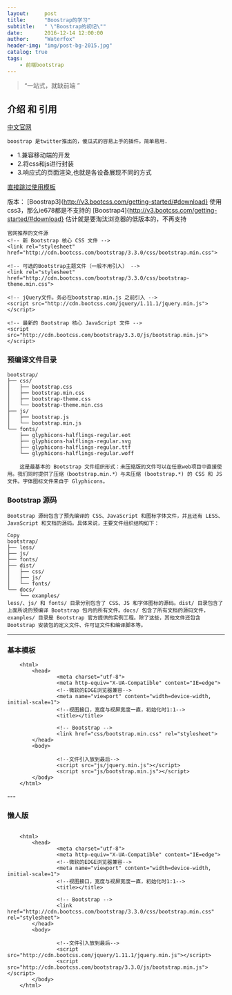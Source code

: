 ```yaml
---
layout:     post
title:      "Boostrap的学习"
subtitle:   " \"Boostrap的初记\""
date:       2016-12-14 12:00:00
author:     "Waterfox"
header-img: "img/post-bg-2015.jpg"
catalog: true
tags:
    - 前端bootstrap
---
```


> “一站式，就缺前端 ”



## 介绍 和 引用

<a href="http://www.bootcss.com/" target="_blank">中文官网</a>

	boostrap 是twitter推出的，傻瓜式的容易上手的插件。简单易用.  
* 1.兼容移动端的开发
* 2.将css和js进行封装
* 3.响应式的页面渲染,也就是各设备展现不同的方式

[直接跳过使用模板](#build)

版本：
[Boostrap3]{http://v3.bootcss.com/getting-started/#download}  使用css3，那么ie678都是不支持的
[Boostrap4]{http://v3.bootcss.com/getting-started/#download}  估计就是要淘汰浏览器的低版本的，不再支持

 

```
官网推荐的文件源
<!-- 新 Bootstrap 核心 CSS 文件 -->
<link rel="stylesheet" href="http://cdn.bootcss.com/bootstrap/3.3.0/css/bootstrap.min.css">

<!-- 可选的Bootstrap主题文件（一般不用引入） -->
<link rel="stylesheet" href="http://cdn.bootcss.com/bootstrap/3.3.0/css/bootstrap-theme.min.css">

<!-- jQuery文件。务必在bootstrap.min.js 之前引入 -->
<script src="http://cdn.bootcss.com/jquery/1.11.1/jquery.min.js"></script>

<!-- 最新的 Bootstrap 核心 JavaScript 文件 -->
<script src="http://cdn.bootcss.com/bootstrap/3.3.0/js/bootstrap.min.js"></script>
```



### 预编译文件目录

```
bootstrap/
├── css/
│   ├── bootstrap.css
│   ├── bootstrap.min.css
│   ├── bootstrap-theme.css
│   └── bootstrap-theme.min.css
├── js/
│   ├── bootstrap.js
│   └── bootstrap.min.js
└── fonts/
    ├── glyphicons-halflings-regular.eot
    ├── glyphicons-halflings-regular.svg
    ├── glyphicons-halflings-regular.ttf
    └── glyphicons-halflings-regular.woff

    这是最基本的 Bootstrap 文件组织形式：未压缩版的文件可以在任意web项目中直接使用。我们同时提供了压缩（bootstrap.min.*）与未压缩 (bootstrap.*) 的 CSS 和 JS 文件。字体图标文件来自于 Glyphicons。
```


### Bootstrap 源码


```
Bootstrap 源码包含了预先编译的 CSS、JavaScript 和图标字体文件，并且还有 LESS、JavaScript 和文档的源码。具体来说，主要文件组织结构如下：

Copy
bootstrap/
├── less/
├── js/
├── fonts/
├── dist/
│   ├── css/
│   ├── js/
│   └── fonts/
└── docs/
    └── examples/
less/、js/ 和 fonts/ 目录分别包含了 CSS、JS 和字体图标的源码。dist/ 目录包含了上面所说的预编译 Bootstrap 包内的所有文件。docs/ 包含了所有文档的源码文件，examples/ 目录是 Bootstrap 官方提供的实例工程。除了这些，其他文件还包含 Bootstrap 安装包的定义文件、许可证文件和编译脚本等。
```


---


### 基本模板

```
	<html>
		<head>
				<meta charset="utf-8">
				<meta http-equiv="X-UA-Compatible" content="IE=edge">
				<!--微软的EDGE浏览器兼容-->
				<meta name="viewport" content="width=device-width, initial-scale=1">
				<!--视图接口，宽度与视屏宽度一直，初始化时1:1-->
				<title></title>

				<!-- Bootstrap -->
				<link href="css/bootstrap.min.css" rel="stylesheet">
		</head>
		<body>
			
				<!--文件引入放到最后-->
				<script src="js/jquery.min.js"></script>
				<script src="js/bootstrap.min.js"></script>
		</body>
	</html>
```
<p id = "build"></p>
---

### 懒人版

```

	<html>
		<head>
				<meta charset="utf-8">
				<meta http-equiv="X-UA-Compatible" content="IE=edge">
				<!--微软的EDGE浏览器兼容-->
				<meta name="viewport" content="width=device-width, initial-scale=1">
				<!--视图接口，宽度与视屏宽度一直，初始化时1:1-->
				<title></title>

				<!-- Bootstrap -->
				<link href="http://cdn.bootcss.com/bootstrap/3.3.0/css/bootstrap.min.css" rel="stylesheet">
		</head>
		<body>
			
				<!--文件引入放到最后-->
				<script src="http://cdn.bootcss.com/jquery/1.11.1/jquery.min.js"></script>
				<script src="http://cdn.bootcss.com/bootstrap/3.3.0/js/bootstrap.min.js"></script>
		</body>
	</html>
```